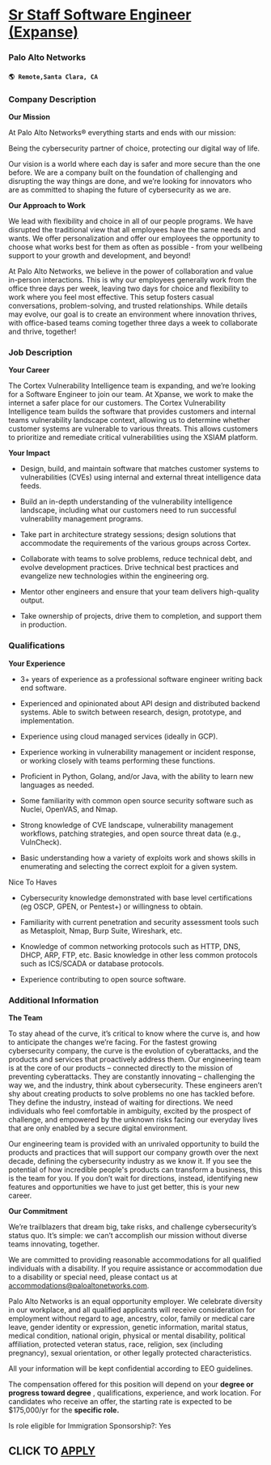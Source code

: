 # [Sr Staff Software Engineer (Expanse)](https://www.remotewlb.com/apply/sr-staff-software-engineer-expanse-109560)  
### Palo Alto Networks  
#### `🌎 Remote,Santa Clara, CA`  

### **Company Description**

 **Our Mission**

At Palo Alto Networks® everything starts and ends with our mission:

Being the cybersecurity partner of choice, protecting our digital way of life.

Our vision is a world where each day is safer and more secure than the one before. We are a company built on the foundation of challenging and disrupting the way things are done, and we’re looking for innovators who are as committed to shaping the future of cybersecurity as we are.

 **Our Approach to Work**

We lead with flexibility and choice in all of our people programs. We have disrupted the traditional view that all employees have the same needs and wants. We offer personalization and offer our employees the opportunity to choose what works best for them as often as possible - from your wellbeing support to your growth and development, and beyond!

At Palo Alto Networks, we believe in the power of collaboration and value in-person interactions. This is why our employees generally work from the office three days per week, leaving two days for choice and flexibility to work where you feel most effective. This setup fosters casual conversations, problem-solving, and trusted relationships. While details may evolve, our goal is to create an environment where innovation thrives, with office-based teams coming together three days a week to collaborate and thrive, together!

###  **Job Description**

 **Your Career**

The Cortex Vulnerability Intelligence team is expanding, and we’re looking for a Software Engineer to join our team. At Xpanse, we work to make the internet a safer place for our customers. The Cortex Vulnerability Intelligence team builds the software that provides customers and internal teams vulnerability landscape context, allowing us to determine whether customer systems are vulnerable to various threats. This allows customers to prioritize and remediate critical vulnerabilities using the XSIAM platform.

 **Your Impact**

  * Design, build, and maintain software that matches customer systems to vulnerabilities (CVEs) using internal and external threat intelligence data feeds.

  * Build an in-depth understanding of the vulnerability intelligence landscape, including what our customers need to run successful vulnerability management programs.

  * Take part in architecture strategy sessions; design solutions that accommodate the requirements of the various groups across Cortex.

  * Collaborate with teams to solve problems, reduce technical debt, and evolve development practices. Drive technical best practices and evangelize new technologies within the engineering org.

  * Mentor other engineers and ensure that your team delivers high-quality output.

  * Take ownership of projects, drive them to completion, and support them in production.

###  **Qualifications**

 **Your Experience**

  * 3+ years of experience as a professional software engineer writing back end software.

  * Experienced and opinionated about API design and distributed backend systems. Able to switch between research, design, prototype, and implementation.

  * Experience using cloud managed services (ideally in GCP).

  * Experience working in vulnerability management or incident response, or working closely with teams performing these functions.

  * Proficient in Python, Golang, and/or Java, with the ability to learn new languages as needed.

  * Some familiarity with common open source security software such as Nuclei, OpenVAS, and Nmap.

  * Strong knowledge of CVE landscape, vulnerability management workflows, patching strategies, and open source threat data (e.g., VulnCheck).

  * Basic understanding how a variety of exploits work and shows skills in enumerating and selecting the correct exploit for a given system.

Nice To Haves

  * Cybersecurity knowledge demonstrated with base level certifications (eg OSCP, GPEN, or Pentest+) or willingness to obtain.

  * Familiarity with current penetration and security assessment tools such as Metasploit, Nmap, Burp Suite, Wireshark, etc.

  * Knowledge of common networking protocols such as HTTP, DNS, DHCP, ARP, FTP, etc. Basic knowledge in other less common protocols such as ICS/SCADA or database protocols.

  * Experience contributing to open source software.

###  **Additional Information**

 **The Team**

To stay ahead of the curve, it’s critical to know where the curve is, and how to anticipate the changes we’re facing. For the fastest growing cybersecurity company, the curve is the evolution of cyberattacks, and the products and services that proactively address them. Our engineering team is at the core of our products – connected directly to the mission of preventing cyberattacks. They are constantly innovating – challenging the way we, and the industry, think about cybersecurity. These engineers aren’t shy about creating products to solve problems no one has tackled before. They define the industry, instead of waiting for directions. We need individuals who feel comfortable in ambiguity, excited by the prospect of challenge, and empowered by the unknown risks facing our everyday lives that are only enabled by a secure digital environment.

Our engineering team is provided with an unrivaled opportunity to build the products and practices that will support our company growth over the next decade, defining the cybersecurity industry as we know it. If you see the potential of how incredible people's products can transform a business, this is the team for you. If you don’t wait for directions, instead, identifying new features and opportunities we have to just get better, this is your new career.

 **Our Commitment**

We’re trailblazers that dream big, take risks, and challenge cybersecurity’s status quo. It’s simple: we can’t accomplish our mission without diverse teams innovating, together.

We are committed to providing reasonable accommodations for all qualified individuals with a disability. If you require assistance or accommodation due to a disability or special need, please contact us at accommodations@paloaltonetworks.com.

Palo Alto Networks is an equal opportunity employer. We celebrate diversity in our workplace, and all qualified applicants will receive consideration for employment without regard to age, ancestry, color, family or medical care leave, gender identity or expression, genetic information, marital status, medical condition, national origin, physical or mental disability, political affiliation, protected veteran status, race, religion, sex (including pregnancy), sexual orientation, or other legally protected characteristics.

All your information will be kept confidential according to EEO guidelines.

The compensation offered for this position will depend on your **degree or progress toward degree** , qualifications, experience, and work location. For candidates who receive an offer, the starting rate is expected to be $175,000/yr for the **specific role.**

Is role eligible for Immigration Sponsorship?: Yes

  
## CLICK TO [APPLY](https://www.remotewlb.com/apply/sr-staff-software-engineer-expanse-109560)

